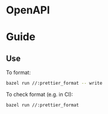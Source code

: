 # OpenAPI

<!-- START doctoc -->
<!-- END doctoc -->

# Guide

## Use

To format:

```sh
bazel run //:prettier_format -- write
```

To check format (e.g. in CI):

```sh
bazel run //:prettier_format
```
